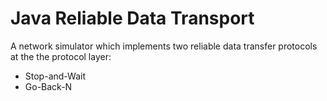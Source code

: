 # Java Reliable Data Transport

A network simulator which implements two reliable data transfer protocols at the the protocol layer:
- Stop-and-Wait
- Go-Back-N

